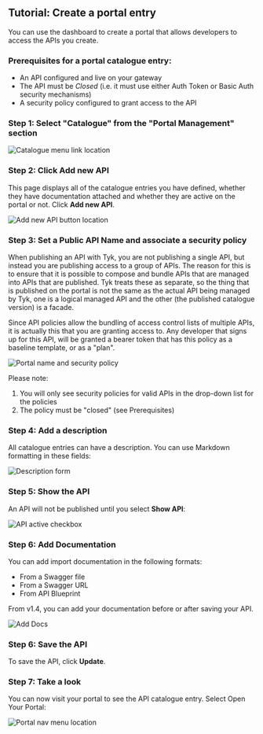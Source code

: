 ## Tutorial: Create a portal entry

You can use the dashboard to create a portal that allows developers to access the APIs you create.

### Prerequisites for a portal catalogue entry:

*   An API configured and live on your gateway
*   The API must be *Closed* (i.e. it must use either Auth Token or Basic Auth security mechanisms)
*   A security policy configured to grant access to the API

### Step 1: Select "Catalogue" from the "Portal Management" section

![Catalogue menu link location][1]

### Step 2: Click Add new API

This page displays all of the catalogue entries you have defined, whether they have documentation attached and whether they are active on the portal or not. Click **Add new API**.

![Add new API button location][2]

### Step 3: Set a Public API Name and associate a security policy

When publishing an API with Tyk, you are not publishing a single API, but instead you are publishing access to a group of APIs. The reason for this is to ensure that it is possible to compose and bundle APIs that are managed into APIs that are published. Tyk treats these as separate, so the thing that is published on the portal is not the same as the actual API being managed by Tyk, one is a logical managed API and the other (the published catalogue version) is a facade.

Since API policies allow the bundling of access control lists of multiple APIs, it is actually this that you are granting access to. Any developer that signs up for this API, will be granted a bearer token that has this policy as a baseline template, or as a "plan".

![Portal name and security policy][3]

Please note:

1.  You will only see security policies for valid APIs in the drop-down list for the policies
2.  The policy must be "closed" (see Prerequisites)

### Step 4: Add a description

All catalogue entries can have a description. You can use Markdown formatting in these fields:

![Description form][4]

### Step 5: Show the API

An API will not be published until you select **Show API**:

![API active checkbox][5]

### Step 6: Add Documentation
You can add import documentation in the following formats:
* From a Swagger file
* From a Swagger URL
* From API Blueprint

From v1.4, you can add your documentation before or after saving your API.

![Add Docs][8]

### Step 6: Save the API

To save the API, click **Update**.

### Step 7: Take a look

You can now visit your portal to see the API catalogue entry. Select Open Your Portal:

![Portal nav menu location][7]

[1]: /docs/img/dashboard/portal-management/nav_catalogue_new.png
[2]: /docs/img/dashboard/portal-management/add_api_cat_button_new.png
[3]: /docs/img/dashboard/portal-management/portalPolicy.png
[4]: /docs/img/dashboard/portal-management/portalDescription.png
[5]: /docs/img/dashboard/portal-management/show_api_cat_new.png
[6]: /docs/img/dashboard/portal-management/saveAPI.png
[7]: /docs/img/dashboard/portal-management/visitPortal.png
[8]: /docs/img/dashboard/portal-management/cat_add_docs_new.png
